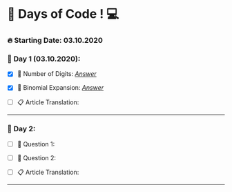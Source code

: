 # 💯 Days of Code !  💻 

### **🔥 Starting Date: 03.10.2020**

### 📅 **Day 1 (03.10.2020)**:  
 - [X]  📌 Number of Digits: *[Answer](https://github.com/salihacr/100DaysOfCode/Day1/Day1.cs)*
 
 - [X] 📌 Binomial Expansion: *[Answer](https://github.com/salihacr/100DaysOfCode/Day1/Day1.cs)*

- [ ] 📋  Article Translation:
---

### 📅 **Day 2**:  
 - [ ]  📌 Question 1: 
 
 - [ ] 📌 Question 2:

- [ ] 📋  Article Translation:
---
